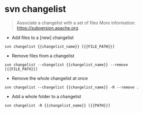 # svn changelist

> Associate a changelist with a set of files
> More information: <https://subversion.apache.org>.

- Add files to a [new] changelist

`svn changelist {{changelist_name}} [{{FILE_PATH}}]`

- Remove files from a changelist

`svn changelist --changelist {{changelist_name}} --remove [{{FILE_PATH}}]`

- Remove the whole changelist at once

`svn changelist --changelist {{changelist_name}} -R --remove .`

- Add a whole folder to a changelist

`svn changelist -R {{changelist_name}} [{{PATH}}]`
